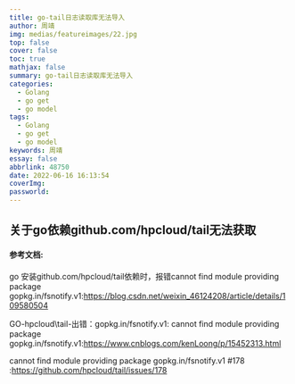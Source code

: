 ```yaml
---
title: go-tail日志读取库无法导入
author: 周靖
img: medias/featureimages/22.jpg
top: false
cover: false
toc: true
mathjax: false
summary: go-tail日志读取库无法导入
categories:
  - Golang
  - go get
  - go model
tags:
  - Golang
  - go get
  - go model
keywords: 周靖
essay: false
abbrlink: 48750
date: 2022-06-16 16:13:54
coverImg:
passworld:
---
```


## 关于go依赖github.com/hpcloud/tail无法获取

#### 参考文档:

go 安装github.com/hpcloud/tail依赖时，报错cannot find module providing package gopkg.in/fsnotify.v1:https://blog.csdn.net/weixin_46124208/article/details/109580504

GO-hpcloud\tail-出错：gopkg.in/fsnotify.v1: cannot find module providing package gopkg.in/fsnotify.v1:https://www.cnblogs.com/kenLoong/p/15452313.html

cannot find module providing package gopkg.in/fsnotify.v1 #178 :https://github.com/hpcloud/tail/issues/178
